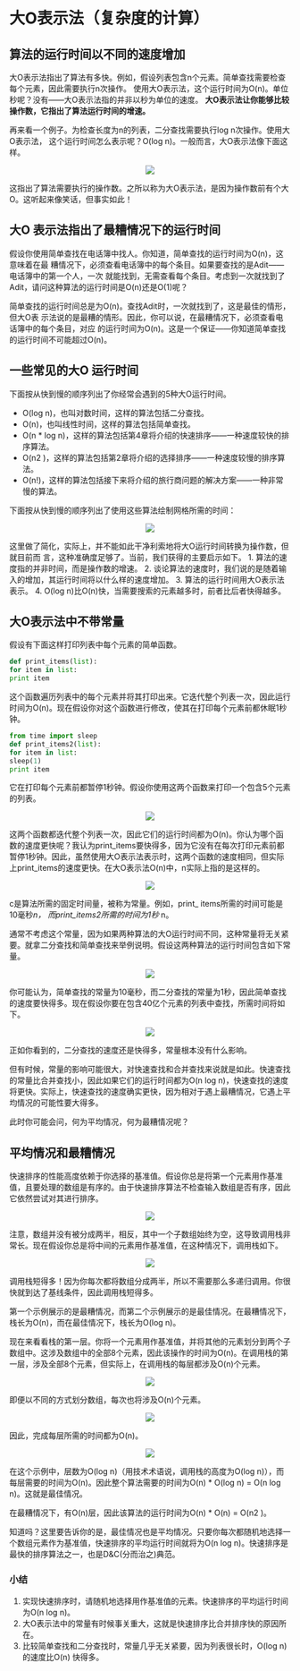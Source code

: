 # 大O表示法（复杂度的计算）

## 算法的运行时间以不同的速度增加

大O表示法指出了算法有多快。例如，假设列表包含n个元素。简单查找需要检查每个元素，因此需要执行n次操作。
使用大O表示法，这个运行时间为O(n)。单位秒呢？没有——大O表示法指的并非以秒为单位的速度。
**大O表示法让你能够比较操作数，它指出了算法运行时间的增速。**

再来看一个例子。为检查长度为n的列表，二分查找需要执行log n次操作。使用大O表示法，
这个运行时间怎么表示呢？O(log n)。一般而言，大O表示法像下面这样。

<div align=center>

![](image/O(n).png)

</div>
这指出了算法需要执行的操作数。之所以称为大O表示法，是因为操作数前有个大O。这听起来像笑话，但事实如此！

## 大O 表示法指出了最糟情况下的运行时间

假设你使用简单查找在电话簿中找人。你知道，简单查找的运行时间为O(n)，这意味着在最
糟情况下，必须查看电话簿中的每个条目。如果要查找的是Adit——电话簿中的第一个人，一次
就能找到，无需查看每个条目。考虑到一次就找到了Adit，请问这种算法的运行时间是O(n)还是O(1)呢？

简单查找的运行时间总是为O(n)。查找Adit时，一次就找到了，这是最佳的情形，但大O表
示法说的是最糟的情形。因此，你可以说，在最糟情况下，必须查看电话簿中的每个条目，对应
的运行时间为O(n)。这是一个保证——你知道简单查找的运行时间不可能超过O(n)。

## 一些常见的大O 运行时间

下面按从快到慢的顺序列出了你经常会遇到的5种大O运行时间。
- O(log n)，也叫对数时间，这样的算法包括二分查找。
- O(n)，也叫线性时间，这样的算法包括简单查找。
- O(n * log n)，这样的算法包括第4章将介绍的快速排序——一种速度较快的排序算法。
- O(n2 )，这样的算法包括第2章将介绍的选择排序——一种速度较慢的排序算法。
- O(n!)，这样的算法包括接下来将介绍的旅行商问题的解决方案——一种非常慢的算法。

下面按从快到慢的顺序列出了使用这些算法绘制网格所需的时间：

<div align=center>

![](image/五种算法的速度.png)

</div>
这里做了简化，实际上，并不能如此干净利索地将大O运行时间转换为操作数，但就目前而
言，这种准确度足够了。当前，我们获得的主要启示如下。
1. 算法的速度指的并非时间，而是操作数的增速。
2. 谈论算法的速度时，我们说的是随着输入的增加，其运行时间将以什么样的速度增加。
3. 算法的运行时间用大O表示法表示。
4. O(log n)比O(n)快，当需要搜索的元素越多时，前者比后者快得越多。

## 大O表示法中不带常量

假设有下面这样打印列表中每个元素的简单函数。

```python
def print_items(list):
for item in list:
print item
```

这个函数遍历列表中的每个元素并将其打印出来。它迭代整个列表一次，因此运行时间为O(n)。现在假设你对这个函数进行修改，使其在打印每个元素前都休眠1秒钟。
```python
from time import sleep
def print_items2(list):
for item in list:
sleep(1)
print item
```
它在打印每个元素前都暂停1秒钟。假设你使用这两个函数来打印一个包含5个元素的列表。

<div align="center">

![](image/休眠与不休眠.jpg)

</div>

这两个函数都迭代整个列表一次，因此它们的运行时间都为O(n)。你认为哪个函数的速度更快呢？我认为print_items要快得多，因为它没有在每次打印元素前都暂停1秒钟。因此，虽然使用大O表示法表示时，这两个函数的速度相同，但实际上print_items的速度更快。在大O表示法O(n)中，n实际上指的是这样的。

<div align="center">

![](image/n的意思.jpg)

</div>

c是算法所需的固定时间量，被称为常量。例如，print_ items所需的时间可能是10毫秒*n，
而print_items2所需的时间为1秒* n。

通常不考虑这个常量，因为如果两种算法的大O运行时间不同，这种常量将无关紧要。就拿二分查找和简单查找来举例说明。假设这两种算法的运行时间包含如下常量。

<div align="center">

![](image/两种查找法的速度1.jpg)

</div>

你可能认为，简单查找的常量为10毫秒，而二分查找的常量为1秒，因此简单查找的速度要快得多。现在假设你要在包含40亿个元素的列表中查找，所需时间将如下。

<div align="center">

![](image/两种查找法的速度2.jpg)

</div>

正如你看到的，二分查找的速度还是快得多，常量根本没有什么影响。

但有时候，常量的影响可能很大，对快速查找和合并查找来说就是如此。快速查找的常量比合并查找小，因此如果它们的运行时间都为O(n log n)，快速查找的速度将更快。实际上，快速查找的速度确实更快，因为相对于遇上最糟情况，它遇上平均情况的可能性要大得多。

此时你可能会问，何为平均情况，何为最糟情况呢？

## 平均情况和最糟情况

快速排序的性能高度依赖于你选择的基准值。假设你总是将第一个元素用作基准值，且要处理的数组是有序的。由于快速排序算法不检查输入数组是否有序，因此它依然尝试对其进行排序。

<div align="center">

![](image/快速排序最糟情况.png)

</div>

注意，数组并没有被分成两半，相反，其中一个子数组始终为空，这导致调用栈非常长。现在假设你总是将中间的元素用作基准值，在这种情况下，调用栈如下。

<div align="center">

![](image/快速排序最佳情况.png)

</div>
调用栈短得多！因为你每次都将数组分成两半，所以不需要那么多递归调用。你很快就到达了基线条件，因此调用栈短得多。

第一个示例展示的是最糟情况，而第二个示例展示的是最佳情况。在最糟情况下，栈长为O(n)，而在最佳情况下，栈长为O(log n)。

现在来看看栈的第一层。你将一个元素用作基准值，并将其他的元素划分到两个子数组中。这涉及数组中的全部8个元素，因此该操作的时间为O(n)。在调用栈的第一层，涉及全部8个元素，但实际上，在调用栈的每层都涉及O(n)个元素。

<div align="center">

![](image/快速排序时间复杂度1.png)

</div>
即便以不同的方式划分数组，每次也将涉及O(n)个元素。

<div align="center">

![](image/快速排序时间复杂度2.png)

</div>
因此，完成每层所需的时间都为O(n)。

<div align="center">

![](image/快速排序时间复杂度3.png)

</div>
在这个示例中，层数为O(log n)（用技术术语说，调用栈的高度为O(log n)），而每层需要的时间为O(n)。因此整个算法需要的时间为O(n) * O(log n) = O(n log n)。这就是最佳情况。

在最糟情况下，有O(n)层，因此该算法的运行时间为O(n) * O(n) = O(n2 )。

知道吗？这里要告诉你的是，最佳情况也是平均情况。只要你每次都随机地选择一个数组元素作为基准值，快速排序的平均运行时间就将为O(n log n)。快速排序是最快的排序算法之一，也是D&C(分而治之)典范。

### 小结
1. 实现快速排序时，请随机地选择用作基准值的元素。快速排序的平均运行时间为O(n log n)。
2. 大O表示法中的常量有时候事关重大，这就是快速排序比合并排序快的原因所在。
3. 比较简单查找和二分查找时，常量几乎无关紧要，因为列表很长时，O(log n)的速度比O(n)
快得多。
